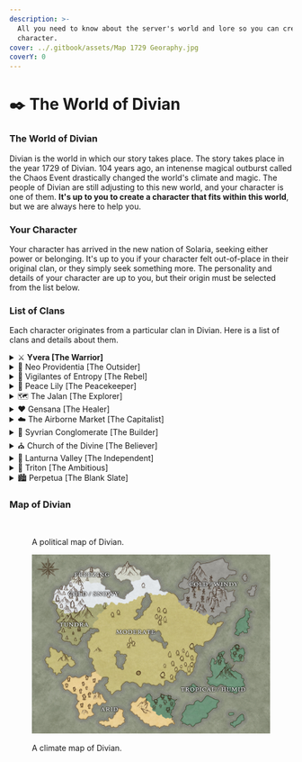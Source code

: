 ```yaml
---
description: >-
  All you need to know about the server's world and lore so you can create a
  character.
cover: ../.gitbook/assets/Map 1729 Georaphy.jpg
coverY: 0
---
```


# ✒️ The World of Divian

### The World of **Divian**

Divian is the world in which our story takes place.  The story takes place in the year 1729 of Divian. 104 years ago, an intenense magical outburst called the Chaos Event drastically changed the world's climate and magic. The people of Divian are still adjusting to this new world, and your character is one of them. **It's up to you to create a character that fits within this world**, but we are always here to help you.&#x20;

### Your Character

Your character has arrived in the new nation of Solaria, seeking either power or belonging. It's up to you if your character felt out-of-place in their original clan, or they simply seek something more. The personality and details of your character are up to you, but their origin must be selected from the list below.

### List of Clans

Each character originates from a particular clan in Divian. Here is a list of clans and details about them.

<details>

<summary>⚔️ <strong>Yvera [The Warrior]</strong></summary>

* **Nation:** Bellator
* **Description:** A warrior clan. After the Chaos Event, Yvera began to gain an influx of members from disbanded warrior-type clans (among others), and grew even further than before. As the second-largest city after Perpetua, Yvera focuses on inner strength. They are led by a council consisting of the four strongest and smartest members of the clan.
* **Typical Characters:** Warriors who are brave but disciplined, and believe in their own strength and wits. Some are intelligent, some are not; many can be violent, but all are very strong.

</details>

<details>

<summary>🐍 Neo Providentia [The Outsider]</summary>

* **Nation:** Balus
* **Description:** A clan comprised mostly of former Magus Collective members and descendants. The Chaos Event has forced them out to the fringes of society, and they live mostly separate lives from others in Divian. Their leader is Master Rena Alkoy - a wight and the former heiress of House Alkoy before the Chaos Event.
* **Typical Characters:** Characters who aren't afraid to cross unsavoury lines to get what they want - and can be quite ruthless. Often individualistic, they are evasive and prefer to keep secrets.

</details>

<details>

<summary>🐺 Vigilantes of Entropy [The Rebel]</summary>

* **Nation:** Thaloryn
* **Description:** A loose coalition of rebel groups and renegades formed in the wake of the Chaos Event. They view the corruption and arrogance of the older clans (and their misuse of magic) as being responsible for the Chaos Event. They seek to prevent any new attempts at centralising power from arising by emulating the chaotic nature of this new world.
* **Typical Characters: T**end to be intelligent, independent free-thinkers who are suspicious of authority. While they can be courageous and passionate about their values, they can also be judgemental of those who disagree with them.

</details>

<details>

<summary>🌸 Peace Lily [The Peacekeeper]</summary>

* **Nation:** Azura
* **Description:** A clan mostly comprised of individuals and their descendants who lost others during the Chaos Event. As a result, they seek to achieve peace throughout Divian and work tirelessly towards that aim.
* **Typical Characters:** Carefree, peaceful, and humble people with a passion to help. Many farmers, fishers, and musicians/artists come from Peace Lily.

</details>

<details>

<summary>🗺️ The Jalan [The Explorer]</summary>

* **Nation:** Keluarga
* **Description:** A band of explorers. Once isolated to the islands of Keluarga, The Jalan have slowly spread out and created smaller communities across Divian after the Chaos Event. Due to increased demand for their skills in exploration, they are often hired by other clans and nations to explore the more hostile regions of Divian.
* **Typical Characters:** Members of The Jalan are adventurous, adaptable and curious - they are always searching for new discoveries and ready to face any challenge head on. However, this adventurous spirit often causes them to be impatient and to act without thinking.

</details>

<details>

<summary>❤️ Gensana [The Healer]</summary>

* **Nation:** Keluarga
* **Description:** Gensana a small clan, home the leading experts in the arts of healing. Long abandoned is the practice of using magic for healing, so Gensana focuses on more natural methods. Elected by the people, Althea Grace serves as the leader of Gensana.
* **Typical Characters:** Many who come from Gensana are civil servants of some type. They aim to help and aid the people of Divian however they can as healers and often travel the world to aid in their craft. They tend to be kind-hearted and selfless.

</details>

<details>

<summary>☁️ The Airborne Market [The Capitalist]</summary>

* **Nation:** N/A
* **Description:** A combination of the flying city of Altairia and the Clockwise Market, who merged as a result of the Chaos Event destroying most of the Clockwise Market, this city flies across Divian as an airborne trading center.
* **Typical Characters:** Characters who seek profit and love to trade (can be greedy or be focused on money), and characters that have an eye for tech (more curious and passionate, but may be detached from others).

</details>

<details>

<summary>📐 Syvrian Conglomerate [The Builder]</summary>

* **Nation:** Keluarga
* **Description:** A group consisting of several architectural and construction businesses, the Syvrian Conglomerate is home to architects, artisans, builders, and creators of many types. While they can be a bit greedy, the businesses keep each other in check in order to maintain their reputation. They are led by a board of directors, similar to a company.
* **Typical Characters:** Characters who possess a creative mind, and love to work on different projects. They may seek wealth and power, but will (usually) put their reputation first. They tend to be rather intelligent and observant.

</details>

<details>

<summary>⛪️ Church of the Divine [The Believer]</summary>

* **Nation:** Bellator
* **Description:** One of the few places in Divian dedicated to the gods, the Church of the Divine is a place of healing and enlightenment, teaching about and praying to the gods of the past. A relatively small group, some travel to the four corners of the world to spread their beliefs and help the poor and downtrodden. They are led by High Priestess Lumina, a gracious figure who is highly regarded.
* **Typical Characters:** Characters who are selfless and religious. They can be rather minimalist and place no value in personal wealth. Some may be knowledgeable of the gods of the past, but many from the church only seek to do good in the world.

</details>

<details>

<summary>🗻 Lanturna Valley [The Independent]</summary>

* **Nation:** Mantalla
* **Description:** Located in the cold nation of Mantalla, Lanturna Valley is an independent clan formed from the ruins of the former nation of Matrona.&#x20;
* **Typical Characters:** Anti-social but not unfriendly, Lanturna Valley characters tend to keep to and look out for themselves.

</details>

<details>

<summary>🔱 Triton [The Ambitious]</summary>

* **Nation:** Thaloryn
* **Description:** Formed after the Chaos Event by the remnants of Epsilon and Theta, Triton seeks to bring back the glory days of the past, and seeks to unite the world. This has lead them to be major targets of the Vigilantes, but the group still remains strong in their endeavours.
* **Typical Characters:** Characters can be extremely varied in personality, but many are ambitious and seek land and territory to call their own.

</details>

<details>

<summary>🏙️ Perpetua [The Blank Slate]</summary>

* **Nation:** Azura
* **Description:** After the fall of Tranquillia after the Chaos Event, the city of Perpetua was adopted into Azura. Perpetua is now the largest city in Divian, housing a large number of the world's population. Redevelopments have given the city a more consistent style, but it remains a city filled with every kind of person.
* **Typical Characters:** No overall type. Characters can be varied.

</details>

### Map of Divian

<figure><img src="../.gitbook/assets/Divian, 1729.jpg" alt=""><figcaption><p>A political map of Divian.</p></figcaption></figure>

<figure><img src="../.gitbook/assets/Map 1729 Climates.jpg" alt=""><figcaption><p>A climate map of Divian.</p></figcaption></figure>
